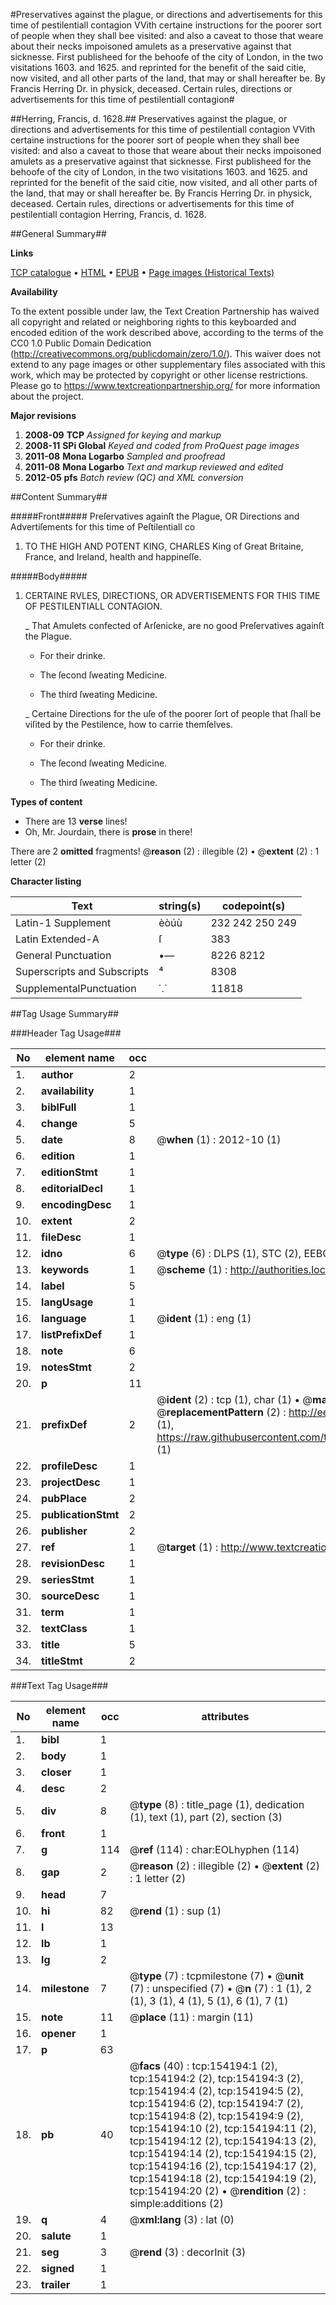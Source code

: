 #Preservatives against the plague, or directions and advertisements for this time of pestilentiall contagion VVith certaine instructions for the poorer sort of people when they shall bee visited: and also a caveat to those that weare about their necks impoisoned amulets as a preservative against that sicknesse. First publisheed for the behoofe of the city of London, in the two visitations 1603. and 1625. and reprinted for the benefit of the said citie, now visited, and all other parts of the land, that may or shall hereafter be. By Francis Herring Dr. in physick, deceased. Certain rules, directions or advertisements for this time of pestilentiall contagion#

##Herring, Francis, d. 1628.##
Preservatives against the plague, or directions and advertisements for this time of pestilentiall contagion VVith certaine instructions for the poorer sort of people when they shall bee visited: and also a caveat to those that weare about their necks impoisoned amulets as a preservative against that sicknesse. First publisheed for the behoofe of the city of London, in the two visitations 1603. and 1625. and reprinted for the benefit of the said citie, now visited, and all other parts of the land, that may or shall hereafter be. By Francis Herring Dr. in physick, deceased.
Certain rules, directions or advertisements for this time of pestilentiall contagion
Herring, Francis, d. 1628.

##General Summary##

**Links**

[TCP catalogue](http://www.ota.ox.ac.uk/tcp/)  • 
[HTML](http://tei.it.ox.ac.uk/tcp/Texts-HTML/free/A86/A86260.html)  • 
[EPUB](http://tei.it.ox.ac.uk/tcp/Texts-EPUB/free/A86/A86260.epub) • 
[Page images (Historical Texts)](https://historicaltexts.jisc.ac.uk/eebo-99899634e)

**Availability**

To the extent possible under law, the Text Creation Partnership has waived all copyright and related or neighboring rights to this keyboarded and encoded edition of the work described above, according to the terms of the CC0 1.0 Public Domain Dedication (http://creativecommons.org/publicdomain/zero/1.0/). This waiver does not extend to any page images or other supplementary files associated with this work, which may be protected by copyright or other license restrictions. Please go to https://www.textcreationpartnership.org/ for more information about the project.

**Major revisions**

1. __2008-09__ __TCP__ *Assigned for keying and markup*
1. __2008-11__ __SPi Global__ *Keyed and coded from ProQuest page images*
1. __2011-08__ __Mona Logarbo__ *Sampled and proofread*
1. __2011-08__ __Mona Logarbo__ *Text and markup reviewed and edited*
1. __2012-05__ __pfs__ *Batch review (QC) and XML conversion*

##Content Summary##

#####Front#####
Preſervatives againſt the Plague, OR Directions and Advertiſements for this time of Peſtilentiall co
1. TO THE HIGH AND POTENT KING, CHARLES King of Great Britaine, France, and Ireland, health and happineſſe.

#####Body#####

1. CERTAINE RVLES, DIRECTIONS, OR ADVERTISEMENTS FOR THIS TIME OF PESTILENTIALL CONTAGION.

    _ That Amulets confected of Arſenicke, are no good Preſervatives againſt the Plague.

      * For their drinke.

      * The ſecond ſweating Medicine.

      * The third ſweating Medicine.

    _ Certaine Directions for the uſe of the poorer ſort of people that ſhall be viſited by the Pestilence, how to carrie themſelves.

      * For their drinke.

      * The ſecond ſweating Medicine.

      * The third ſweating Medicine.

**Types of content**

  * There are 13 **verse** lines!
  * Oh, Mr. Jourdain, there is **prose** in there!

There are 2 **omitted** fragments! 
 @__reason__ (2) : illegible (2)  •  @__extent__ (2) : 1 letter (2)

**Character listing**


|Text|string(s)|codepoint(s)|
|---|---|---|
|Latin-1 Supplement|èòúù|232 242 250 249|
|Latin Extended-A|ſ|383|
|General Punctuation|•—|8226 8212|
|Superscripts             and Subscripts|⁴|8308|
|SupplementalPunctuation|⸪|11818|

##Tag Usage Summary##

###Header Tag Usage###

|No|element name|occ|attributes|
|---|---|---|---|
|1.|__author__|2||
|2.|__availability__|1||
|3.|__biblFull__|1||
|4.|__change__|5||
|5.|__date__|8| @__when__ (1) : 2012-10 (1)|
|6.|__edition__|1||
|7.|__editionStmt__|1||
|8.|__editorialDecl__|1||
|9.|__encodingDesc__|1||
|10.|__extent__|2||
|11.|__fileDesc__|1||
|12.|__idno__|6| @__type__ (6) : DLPS (1), STC (2), EEBO-CITATION (1), PROQUEST (1), VID (1)|
|13.|__keywords__|1| @__scheme__ (1) : http://authorities.loc.gov/ (1)|
|14.|__label__|5||
|15.|__langUsage__|1||
|16.|__language__|1| @__ident__ (1) : eng (1)|
|17.|__listPrefixDef__|1||
|18.|__note__|6||
|19.|__notesStmt__|2||
|20.|__p__|11||
|21.|__prefixDef__|2| @__ident__ (2) : tcp (1), char (1)  •  @__matchPattern__ (2) : ([0-9\-]+):([0-9IVX]+) (1), (.+) (1)  •  @__replacementPattern__ (2) : http://eebo.chadwyck.com/downloadtiff?vid=$1&page=$2 (1), https://raw.githubusercontent.com/textcreationpartnership/Texts/master/tcpchars.xml#$1 (1)|
|22.|__profileDesc__|1||
|23.|__projectDesc__|1||
|24.|__pubPlace__|2||
|25.|__publicationStmt__|2||
|26.|__publisher__|2||
|27.|__ref__|1| @__target__ (1) : http://www.textcreationpartnership.org/docs/. (1)|
|28.|__revisionDesc__|1||
|29.|__seriesStmt__|1||
|30.|__sourceDesc__|1||
|31.|__term__|1||
|32.|__textClass__|1||
|33.|__title__|5||
|34.|__titleStmt__|2||


###Text Tag Usage###

|No|element name|occ|attributes|
|---|---|---|---|
|1.|__bibl__|1||
|2.|__body__|1||
|3.|__closer__|1||
|4.|__desc__|2||
|5.|__div__|8| @__type__ (8) : title_page (1), dedication (1), text (1), part (2), section (3)|
|6.|__front__|1||
|7.|__g__|114| @__ref__ (114) : char:EOLhyphen (114)|
|8.|__gap__|2| @__reason__ (2) : illegible (2)  •  @__extent__ (2) : 1 letter (2)|
|9.|__head__|7||
|10.|__hi__|82| @__rend__ (1) : sup (1)|
|11.|__l__|13||
|12.|__lb__|1||
|13.|__lg__|2||
|14.|__milestone__|7| @__type__ (7) : tcpmilestone (7)  •  @__unit__ (7) : unspecified (7)  •  @__n__ (7) : 1 (1), 2 (1), 3 (1), 4 (1), 5 (1), 6 (1), 7 (1)|
|15.|__note__|11| @__place__ (11) : margin (11)|
|16.|__opener__|1||
|17.|__p__|63||
|18.|__pb__|40| @__facs__ (40) : tcp:154194:1 (2), tcp:154194:2 (2), tcp:154194:3 (2), tcp:154194:4 (2), tcp:154194:5 (2), tcp:154194:6 (2), tcp:154194:7 (2), tcp:154194:8 (2), tcp:154194:9 (2), tcp:154194:10 (2), tcp:154194:11 (2), tcp:154194:12 (2), tcp:154194:13 (2), tcp:154194:14 (2), tcp:154194:15 (2), tcp:154194:16 (2), tcp:154194:17 (2), tcp:154194:18 (2), tcp:154194:19 (2), tcp:154194:20 (2)  •  @__rendition__ (2) : simple:additions (2)|
|19.|__q__|4| @__xml:lang__ (3) : lat (0)|
|20.|__salute__|1||
|21.|__seg__|3| @__rend__ (3) : decorInit (3)|
|22.|__signed__|1||
|23.|__trailer__|1||
